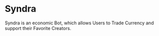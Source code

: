 # Syndra


Syndra is an economic Bot, which allows Users to Trade Currency and support their Favorite Creators.
